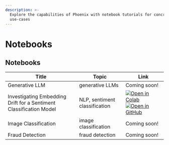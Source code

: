 ```yaml
---
description: >-
  Explore the capabilities of Phoenix with notebook tutorials for concrete
  use-cases
---
```


# Notebooks





## Notebooks

| Title                                                              | Topic                         | Link                                                                                                                                                                                                                                                                                                                                                                                                                                                                |
| ------------------------------------------------------------------ | ----------------------------- | ------------------------------------------------------------------------------------------------------------------------------------------------------------------------------------------------------------------------------------------------------------------------------------------------------------------------------------------------------------------------------------------------------------------------------------------------------------------- |
| Generative LLM                                                     | generative LLMs               | Coming soon!                                                                                                                                                                                                                                                                                                                                                                                                                                                        |
| Investigating Embedding Drift for a Sentiment Classification Model | NLP, sentiment classification | [![Open in Colab](https://img.shields.io/static/v1?message=Open%20in%20Colab&logo=googlecolab&labelColor=5c5c5c&color=1182c3&logoColor=white&label=%20)](https://colab.research.google.com/github/Arize-ai/phoenix/blob/main/tutorials/sentiment\_classification\_tutorial.ipynb) [![Open in GitHub](https://img.shields.io/static/v1?message=Open%20in%20GitHub\&logo=github\&labelColor=5c5c5c\&color=1182c3\&logoColor=white\&label=%20)](https://github.com/Arize-ai/phoenix/blob/main/tutorials/sentiment\_classification\_tutorial.ipynb) |
| Image Classification                                               | image classification          | Coming soon!                                                                                                                                                                                                                                                                                                                                                                                                                                                        |
| Fraud Detection                                                    | fraud detection               | Coming soon!                                                                                                                                                                                                                                                                                                                                                                                                                                                        |
